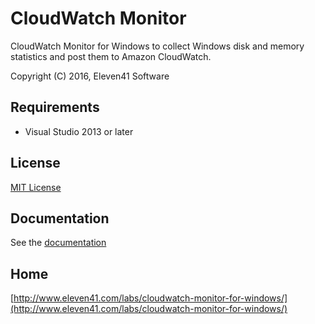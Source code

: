 # CloudWatch Monitor

CloudWatch Monitor for Windows to collect Windows disk and memory statistics and post them to Amazon CloudWatch.

Copyright (C) 2016, Eleven41 Software

## Requirements

* Visual Studio 2013 or later

## License
[MIT License](https://github.com/eleven41/CloudWatchMonitor/blob/master/LICENSE.md)

## Documentation
See the [documentation](https://github.com/eleven41/CloudWatchMonitor/wiki)

## Home

[http://www.eleven41.com/labs/cloudwatch-monitor-for-windows/](http://www.eleven41.com/labs/cloudwatch-monitor-for-windows/)
